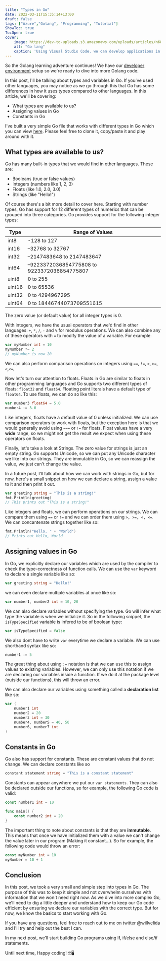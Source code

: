 ```yaml
---
title: "Types in Go"
date: 2022-03-11T15:35:14+13:00
draft: false
tags: ["Azure","Golang", "Programming", "Tutorial"]
ShowToc: true
TocOpen: true
cover:
    image: https://dev-to-uploads.s3.amazonaws.com/uploads/articles/n686eyhzu42as4tyd2vm.png
    alt: "Go lang"
    caption: 'Using Visual Studio Code, we can develop applications in Go quickly and easily!'
---
```


So the Golang learning adventure continues! We have our [developer environment](https://www.willvelida.com/posts/setting-up-dev-environment-golang/) setup so we're ready to dive into more Golang code.

In this post, I'll be talking about types and variables in Go. If you've used other languages, you may notice as we go through this that Go has some differences in how it uses types compared to other languages. In this article, we'll be covering:

- What types are available to us?
- Assigning values in Go
- Constants in Go

I've built a very simple Go file that works with different types in Go which you can view [here](https://github.com/willvelida/learn-go-on-azure/blob/main/LearnGo/2-types-in-go/main.go). Please feel free to clone it, copy/paste it and play around with it.

## What types are available to us?

Go has many built-in types that we would find in other languages. These are:

- Booleans (true or false values)
- Integers (numbers like 1, 2, 3)
- Floats (like 1.0, 2.0, 3.0)
- Strings (like "Hello!")

Of course there's a bit more detail to cover here. Starting with number types, Go has support for 12 different types of numerics that can be grouped into three categories. Go provides support for the following integer types:

| Type | Range of Values |
| ---- | --------------- |
| int8 | -128 to 127 |
| int16 | –32768 to 32767 |
| int32 | –2147483648 to 2147483647 |
| int64 | –9223372036854775808 to 9223372036854775807 |
| uint8 | 0 to 255 |
| uint16 | 0 to 65536 |
| uint32 | 0 to 4294967295 |
| uint64 | 0 to 18446744073709551615 |

The zero value (or default value) for all integer types is 0. 

With integers, we have the usual operators that we'd find in other languages: ```+```, ```*```, ```/```, ```-``` and ```%``` for modulus operations. We can also combine any of these operators with ```=``` to modify the value of a variable. For example:

```go
var myNumber int = 10
myNumber *= 2
// myNumber is now 20
```

We can also perform comparison operations on integers using ```==```, ```!=```, ```>```, ```>=```, ```<```,```<=```.

Now let's turn our attention to floats. Floats in Go are similar to floats in other programming languages and Go supports two different types of floats: ```float32``` and ```float64```. Floating point literals have a default type of ```float64```. To use floats, we can do so like this:

```go
var number3 float64 = 5.0
number4 := 3.0
```

Like integers, floats have a default value of 0 unless initialized. We can use comparison operators to work with floats, but the exception here is that we would generally avoid using ```===``` or ```!=``` for floats. Float values have a very **wide** range, so we might not get the result we expect when using these operators on floats.

Finally, let's take a look at Strings. The zero value for strings is just an empty string. Go supports Unicode, so we can put any Unicode character we like into our strings. They are immutable in Go, so we can reassign the value, we just can't change the value.

In a future post, I'll talk about how we can work with strings in Go, but for now, here's a small snippet on how we can declare a string, assign a value to it and then print it out.

```go
var greeting string = "This is a string!"
fmt.Println(greeting)
// This prints out "This is a string!"
```

Like integers and floats, we can perform operations on our strings. We can compare them using ```==``` or ```!=``` and we can order them using ```>, >=, <, <=```. We can concantenate strings together like so:

```go
fmt.Println("Hello, " + "World")
// Prints out Hello, World
```

## Assigning values in Go

In Go, we explicitly declare our variables which are used by the compiler to check the type-correctness of function calls. We can use the ```var``` keyword to declare a single variable like so:

```go
var greeting string = "Hello!"
```

we can even declare multiple variables at once like so:

```go
var number1, number2 int = 10, 20
```

We can also declare variables without specifying the type. Go will infer what type the variable is when we initialize it. So in the following snippet, the ```isTypeSpecified``` variable is infered to be of boolean type:

```go
var isTypeSpecified = false
```

We also dont have to write ```var``` everytime we declare a variable. We can use shorthand syntax like so:

```go
number1 := 5
```

The great thing about using ```:=``` notation is that we can use this to assign values to existing variables. However, we can only use this notation if we are declaring our variables inside a function. If we do it at the package level (outside our functions), this will throw an error.

We can also declare our variables using something called a **declaration list** like so:

```go
var (
    number1 int
    number2 = 20
    number3 int = 30
    number4, number5 = 40, 50
    number6, number7 int
)
```

## Constants in Go

Go also has support for constants. These are constant values that do not change. We can declare constants like so

```go
constant statement string = "This is a constant statement"
```

Constants can appear anywhere we put our ```var statements```. They can also be declared outside our functions, so for example, the following Go code is valid:

```go
const number1 int = 10

func main() {
    const number2 int = 20
}
```

The important thing to note about constants is that they are **immutable**. This means that once we have initialized them with a value we can't change the value later in our program (Making it constant...). So for example, the following code would throw an error:

```go
const myNumber int = 10
myNumber = 10 + 1
```

## Conclusion

In this post, we took a very small and simple step into types in Go. The purpose of this was to keep it simple and not overwhelm ourselves with information that we won't need right now. As we dive into more complex Go, we'll need to dig a little deeper and understand how to keep our Go code efficient by ensuring we declare our variables with the correct type. But for now, we know the basics to start working with Go.

If you have any questions, feel free to reach out to me on twitter [@willvelida](https://twitter.com/willvelida) and I'll try and help out the best I can.

In my next post, we'll start building Go programs using If, if/else and else/if statements.

Until next time, Happy coding! 🤓🖥️